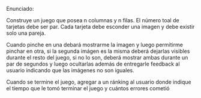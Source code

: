 Enunciado:
  
  Construye un juego que posea n columnas y n filas. El número toal de tarjetas debe ser par. Cada tarjeta debe esconder una imagen y debe existir solo una pareja.

  Cuando pinche en una debará mostrarme la imagen y luego permitirme pinchar en otra, si la segunda imágen es la misma deberá dejarlas visibles durante el resto del juego, si no lo son, deberá mostrar ambas durante un par de segundos y luego ocultarlas además de entregarle feedback al usuario indicando que las imágenes no son iguales.
  
  Cuando se termine el juego, agregar a un ránking al usuario donde indique el tiempo que le tomó terminar el juego y cuántos errores cometió